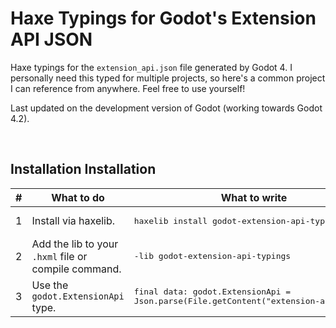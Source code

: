 # Haxe Typings for Godot's Extension API JSON

Haxe typings for the `extension_api.json` file generated by Godot 4. I personally need this typed for multiple projects, so here's a common project I can reference from anywhere. Feel free to use yourself!

Last updated on the development version of Godot (working towards Godot 4.2).

&nbsp;

## Installation Installation
| # | What to do | What to write |
| - | ------ | ------ |
| 1 | Install via haxelib. | <pre>haxelib install godot-extension-api-typings</pre> |
| 2 | Add the lib to your `.hxml` file or compile command. | <pre lang="hxml">-lib godot-extension-api-typings</pre> |
| 3 | Use the `godot.ExtensionApi` type. | <pre lang="haxe">final data: godot.ExtensionApi = Json.parse(File.getContent("extension-api.json"))</pre> |
